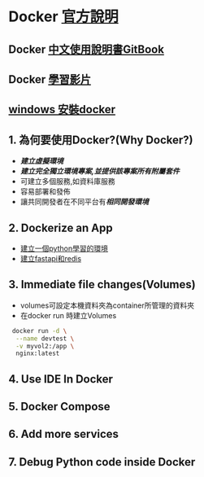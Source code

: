 # Docker [官方說明](https://docs.docker.com/guides/get-started/)

## Docker [中文使用說明書GitBook](https://philipzheng.gitbook.io/docker_practice)

## Docker [學習影片](https://www.simplilearn.com/tutorials/docker-tutorial)

## [windows 安裝docker](./window安裝docker)


## 1. 為何要使用Docker?(Why Docker?)

- ***建立虛擬環境***
- ***建立完全獨立環境專案,並提供該專案所有附屬套件***
- 可建立多個服務,如資料庫服務
- 容易部署和發佈
- 讓共同開發者在不同平台有***相同開發環境***
  
## 2. Dockerize an App

- [建立一個python學習的環境](./docker/1.建立pyhton學習環境)
- [建立fastapi和redis](./docker/2.建立fastapi和redis)

## 3. Immediate file changes(Volumes)

- volumes可設定本機資料夾為container所管理的資料夾
- 在docker run 時建立Volumes

```bash
 docker run -d \
  --name devtest \
  -v myvol2:/app \
  nginx:latest
```

## 4. Use IDE In Docker

## 5. Docker Compose

## 6. Add more services

## 7. Debug Python code inside Docker
